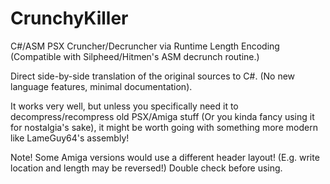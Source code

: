 # CrunchyKiller
C#/ASM PSX Cruncher/Decruncher via Runtime Length Encoding
(Compatible with Silpheed/Hitmen's ASM decrunch routine.)

Direct side-by-side translation of the original sources to C#.
(No new language features, minimal documentation).

It works very well, but unless you specifically need it to decompress/recompress old PSX/Amiga stuff (Or you kinda fancy using it for nostalgia's sake), it might be worth going with something more modern like LameGuy64's assembly!

Note!
Some Amiga versions would use a different header layout! (E.g. write location and length may be reversed!) Double check before using.


